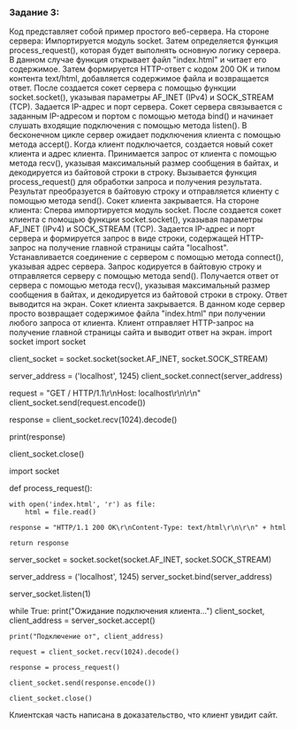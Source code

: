  ### Задание 3: 
Код представляет собой пример простого веб-сервера. На стороне сервера: Импортируется модуль socket. Затем определяется функция process_request(), которая будет выполнять основную логику сервера. В данном случае функция открывает файл "index.html" и читает его содержимое. Затем формируется HTTP-ответ с кодом 200 OK и типом контента text/html, добавляется содержимое файла и возвращается ответ. После создается сокет сервера с помощью функции socket.socket(), указывая параметры AF_INET (IPv4) и SOCK_STREAM (TCP). Задается IP-адрес и порт сервера. Сокет сервера связывается с заданным IP-адресом и портом с помощью метода bind() и начинает слушать входящие подключения с помощью метода listen(). В бесконечном цикле сервер ожидает подключения клиента с помощью метода accept(). Когда клиент подключается, создается новый сокет клиента и адрес клиента. Принимается запрос от клиента с помощью метода recv(), указывая максимальный размер сообщения в байтах, и декодируется из байтовой строки в строку. Вызывается функция process_request() для обработки запроса и получения результата. Результат преобразуется в байтовую строку и отправляется клиенту с помощью метода send(). Сокет клиента закрывается. На стороне клиента: Сперва импортируется модуль socket. После cоздается сокет клиента с помощью функции socket.socket(), указывая параметры AF_INET (IPv4) и SOCK_STREAM (TCP).
Задается IP-адрес и порт сервера и формируется запрос в виде строки, содержащей HTTP-запрос на получение главной страницы сайта "localhost". Устанавливается соединение с сервером с помощью метода connect(), указывая адрес сервера. Запрос кодируется в байтовую строку и отправляется серверу с помощью метода send(). Получается ответ от сервера с помощью метода recv(), указывая максимальный размер сообщения в байтах, и декодируется из байтовой строки в строку. Ответ выводится на экран. Сокет клиента закрывается. В данном коде сервер просто возвращает содержимое файла "index.html" при получении любого запроса от клиента. Клиент отправляет HTTP-запрос на получение главной страницы сайта и выводит ответ на экран. import socket
import socket

client_socket = socket.socket(socket.AF_INET, socket.SOCK_STREAM)

server_address = ('localhost', 1245)
client_socket.connect(server_address)

request = "GET / HTTP/1.1\r\nHost: localhost\r\n\r\n"
client_socket.send(request.encode())

response = client_socket.recv(1024).decode()

print(response)

client_socket.close()

import socket


def process_request():

    with open('index.html', 'r') as file:
        html = file.read()

    response = "HTTP/1.1 200 OK\r\nContent-Type: text/html\r\n\r\n" + html

    return response


server_socket = socket.socket(socket.AF_INET, socket.SOCK_STREAM)

server_address = ('localhost', 1245)
server_socket.bind(server_address)

server_socket.listen(1)

while True:
    print("Ожидание подключения клиента...")
    client_socket, client_address = server_socket.accept()

    print("Подключение от", client_address)

    request = client_socket.recv(1024).decode()

    response = process_request()

    client_socket.send(response.encode())

    client_socket.close()


Клиентская часть написана в доказательство, что клиент увидит сайт.



